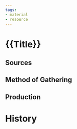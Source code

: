 ```yaml
---
tags:
- material
- resource
---
```

# {{Title}}

## Sources

## Method of Gathering

## Production

# History
